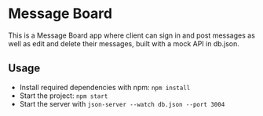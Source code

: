 # Message Board

This is a Message Board app where client can sign in and post messages as well as edit and delete their messages, built with a mock API in db.json.


## Usage
* Install required dependencies with npm: `npm install`
* Start the project: `npm start`
* Start the server with `json-server --watch db.json --port 3004`


